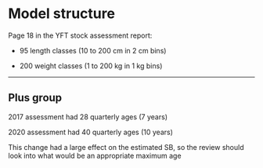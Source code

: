 # Model structure

Page 18 in the YFT stock assessment report:

* 95 length classes (10 to 200 cm in 2 cm bins)

* 200 weight classes (1 to 200 kg in 1 kg bins)

---

## Plus group

2017 assessment had 28 quarterly ages (7 years)

2020 assessment had 40 quarterly ages (10 years)

This change had a large effect on the estimated SB, so the review should look
into what would be an appropriate maximum age
